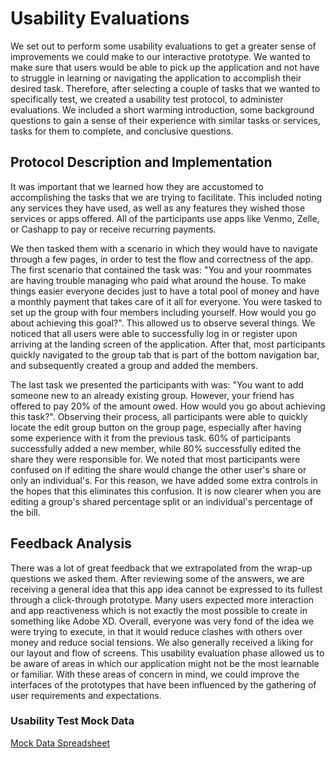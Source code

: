 # Usability Evaluations

We set out to perform some usability evaluations to get a greater sense of improvements we could make to our interactive prototype. We wanted to make sure that users would be able to pick up the application and not have to struggle in learning or navigating the application to accomplish their desired task. Therefore, after selecting a couple of tasks that we wanted to specifically test, we created a usability test protocol, to administer evaluations. We included a short warming introduction, some background questions to gain a sense of their experience with similar tasks or services, tasks for them to complete, and conclusive questions.

## Protocol Description and Implementation
It was important that we learned how they are accustomed to accomplishing the tasks that we are trying to facilitate. This included noting any services they have used, as well as any features they wished those services or apps offered. All of the participants use apps like Venmo, Zelle, or Cashapp to pay or receive recurring payments.

We then tasked them with a scenario in which they would have to navigate through a few pages, in order to test the flow and correctness of the app. The first scenario that contained the task was: "You and your roommates are having trouble managing who paid what around the house. To make things easier everyone decides just to have a total pool of money and have a monthly payment that takes care of it all for everyone. You were tasked to set up the group with four members including yourself. How would you go about achieving this goal?". This allowed us to observe several things. We noticed that all users were able to successfully log in or register upon arriving at the landing screen of the application. After that, most participants quickly navigated to the group tab that is part of the bottom navigation bar, and subsequently created a group and added the members.

The last task we presented the participants with was: "You want to add someone new to an already existing group. However, your friend has offered to pay 20% of the amount owed. How would you go about achieving this task?". Observing their process, all participants were able to quickly locate the edit group button on the group page, especially after having some experience with it from the previous task. 60% of participants successfully added a new member, while 80% successfully edited the share they were responsible for. We noted that most participants were confused on if editing the share would change the other user's share or only an individual's. For this reason, we have added some extra controls in the hopes that this eliminates this confusion. It is now clearer when you are editing a group's shared percentage split or an individual's percentage of the bill.

## Feedback Analysis
There was a lot of great feedback that we extrapolated from the wrap-up questions we asked them. After reviewing some of the answers, we are receiving a general idea that this app idea cannot be expressed to its fullest through a click-through prototype. Many users expected more interaction and app reactiveness which is not exactly the most possible to create in something like Adobe XD. Overall, everyone was very fond of the idea we were trying to execute, in that it would reduce clashes with others over money and reduce social tensions. We also generally received a liking for our layout and flow of screens. This usability evaluation phase allowed us to be aware of areas in which our application might not be the most learnable or familiar. With these areas of concern in mind, we could improve the interfaces of the prototypes that have been influenced by the gathering of user requirements and expectations.

### Usability Test Mock Data
[Mock Data Spreadsheet](https://docs.google.com/spreadsheets/d/1EHOxV-B875875zayEOGaMpnDXJJ8ZtOY-h0lKJaQe2o/edit?usp=sharing)
